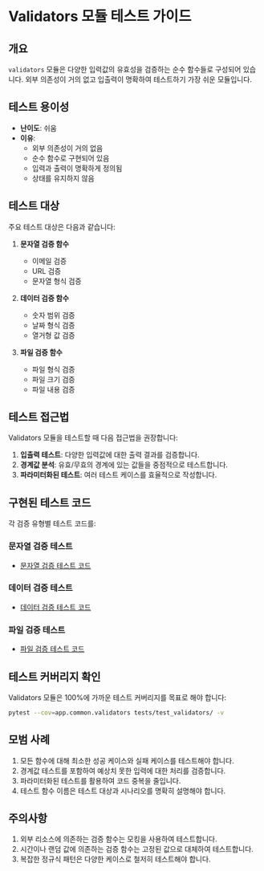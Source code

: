 # Validators 모듈 테스트 가이드

## 개요

`validators` 모듈은 다양한 입력값의 유효성을 검증하는 순수 함수들로 구성되어 있습니다. 외부 의존성이 거의 없고 입출력이 명확하여 테스트하기 가장 쉬운 모듈입니다.

## 테스트 용이성

- **난이도**: 쉬움
- **이유**:
  - 외부 의존성이 거의 없음
  - 순수 함수로 구현되어 있음
  - 입력과 출력이 명확하게 정의됨
  - 상태를 유지하지 않음

## 테스트 대상

주요 테스트 대상은 다음과 같습니다:

1. **문자열 검증 함수**
   - 이메일 검증
   - URL 검증
   - 문자열 형식 검증

2. **데이터 검증 함수**
   - 숫자 범위 검증
   - 날짜 형식 검증
   - 열거형 값 검증

3. **파일 검증 함수**
   - 파일 형식 검증
   - 파일 크기 검증
   - 파일 내용 검증

## 테스트 접근법

Validators 모듈을 테스트할 때 다음 접근법을 권장합니다:

1. **입출력 테스트**: 다양한 입력값에 대한 출력 결과를 검증합니다.
2. **경계값 분석**: 유효/무효의 경계에 있는 값들을 중점적으로 테스트합니다.
3. **파라미터화된 테스트**: 여러 테스트 케이스를 효율적으로 작성합니다.

## 구현된 테스트 코드

각 검증 유형별 테스트 코드를:

### 문자열 검증 테스트

- [문자열 검증 테스트 코드](/fastapi_template/tests/test_validators/test_string_validators.py)

### 데이터 검증 테스트

- [데이터 검증 테스트 코드](/fastapi_template/tests/test_validators/test_data_validators.py)

### 파일 검증 테스트

- [파일 검증 테스트 코드](/fastapi_template/tests/test_validators/test_file_validators.py)

## 테스트 커버리지 확인

Validators 모듈은 100%에 가까운 테스트 커버리지를 목표로 해야 합니다:

```bash
pytest --cov=app.common.validators tests/test_validators/ -v
```

## 모범 사례

1. 모든 함수에 대해 최소한 성공 케이스와 실패 케이스를 테스트해야 합니다.
2. 경계값 테스트를 포함하여 예상치 못한 입력에 대한 처리를 검증합니다.
3. 파라미터화된 테스트를 활용하여 코드 중복을 줄입니다.
4. 테스트 함수 이름은 테스트 대상과 시나리오를 명확히 설명해야 합니다.

## 주의사항

1. 외부 리소스에 의존하는 검증 함수는 모킹을 사용하여 테스트합니다.
2. 시간이나 랜덤 값에 의존하는 검증 함수는 고정된 값으로 대체하여 테스트합니다.
3. 복잡한 정규식 패턴은 다양한 케이스로 철저히 테스트해야 합니다.
